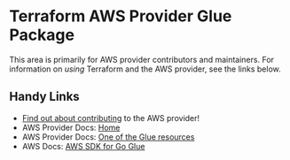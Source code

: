 # Terraform AWS Provider Glue Package
<!-- markdownlint-disable MD026 -->
This area is primarily for AWS provider contributors and maintainers. For information on _using_ Terraform and the AWS provider, see the links below.


## Handy Links
* [Find out about contributing](../../../docs/contributing) to the AWS provider!
* AWS Provider Docs: [Home](https://registry.terraform.io/providers/hashicorp/aws/latest/docs)
* AWS Provider Docs: [One of the Glue resources](https://registry.terraform.io/providers/hashicorp/aws/latest/docs/resources/glue_catalog_database)
* AWS Docs: [AWS SDK for Go Glue](https://docs.aws.amazon.com/sdk-for-go/api/service/glue/)
